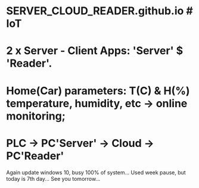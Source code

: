 # SERVER_CLOUD_READER.github.io  # IoT
# 2 x Server - Client Apps: 'Server' $ 'Reader'.
# Home(Car) parameters: T(C) & H(%) temperature, humidity, etc -> online monitoring;
# PLC -> PC'Server' -> Cloud -> PC'Reader'   
Again update windows 10, busy 100% of system...  Used week pause, but today is 7th day... See you tomorrow...
